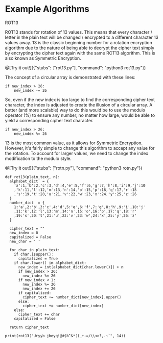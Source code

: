 # Example Algorithms

 ROT13

 ROT13 stands for rotation of 13 values. This means that every character / letter in the plain text will be changed / encrypted to a different character 13 values
 away. 13 is the classic beginning number for a rotation encryption algorithm due to the nature of being able to decrypt the cipher text simply by encrypting the
 cipher text again with the same ROT13 algorithm. This is also known as Symmetric Encryption.

@[Try it out!]({"stubs": ["rot13.py"], "command": "python3 rot13.py"})



  The concept of a circular array is demonstrated with these lines:
  
    if new_index > 26:
        new_index -= 26
        
   So, even if the new index is too large to find the corresponding cipher text character, the index is adjusted to create the illusion of a circular array.
   A better (and more scalable) way to do this would be to use the modulo operator (%) to ensure any number, no matter how large, would be able to yield a 
   corresponding cipher text character.
   
    if new_index > 26:
        new_index %= 26

   13 is the most common value, as it allows for Symmetric Encryption. However, it's fairly simple to change this algorithm to accept any value for the rotation. To
   account for larger values, we need to change the index modification to the modulo style. 
   
@[Try it out!]({"stubs": ["rotn.py"], "command": "python3 rotn.py"})
   
    def rot13(plain_text, n):
      alphabet_dict  = {
        'a':1,'b':2,'c':3,'d':4,'e':5,'f':6,'g':7,'h':8,'i':9,'j':10
        ,'k':11,'l':12,'m':13,'n':14,'o':15,'p':16,'q':17,'r':18
        ,'s':19,'t':20,'u':21,'v':22,'w':23,'x':24,'y':25,'z':26
      }
      number_dict  = {
        1:'a',2:'b',3:'c',4:'d',5:'e',6:'f',7:'g',8:'h',9:'i',10:'j'
        ,11:'k',12:'l',13:'m',14:'n',15:'o',16:'p',17:'q',18:'r'
        ,19:'s',20:'t',21:'u',22:'v',23:'w',24:'x',25:'y',26:'z'
      }

      cipher_text = ""
      new_index = 0
      capitalized = False
      new_char = ' '
  
      for char in plain_text:
        if char.isupper():
          capitalized = True
        if char.lower() in alphabet_dict:      
          new_index = int(alphabet_dict[char.lower()]) + n
          if new_index > 26:
            new_index %= 26
          if new_index < 1:
            new_index %= 26
            new_index += 26
          if capitalized:
            cipher_text += number_dict[new_index].upper()
          else:
            cipher_text += number_dict[new_index]
        else:
          cipher_text += char
        capitalized = False
    
      return cipher_text

    print(rot13("Uryyb jbeyq!@#$%^&*()_+-=/\\<>?,.~`", 14))
